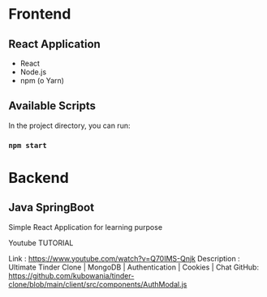 # Frontend 
## React Application
- React
- Node.js
- npm (o Yarn)

## Available Scripts

In the project directory, you can run:

### `npm start`

# Backend
## Java SpringBoot 

Simple React Application for learning purpose

Youtube TUTORIAL

Link : https://www.youtube.com/watch?v=Q70IMS-Qnjk
Description : Ultimate Tinder Clone | MongoDB | Authentication | Cookies | Chat
GitHub: https://github.com/kubowania/tinder-clone/blob/main/client/src/components/AuthModal.js



